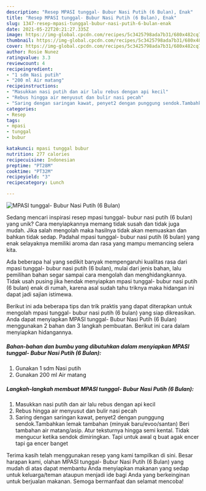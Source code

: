 ```yaml
---
description: "Resep MPASI tunggal- Bubur Nasi Putih (6 Bulan), Enak"
title: "Resep MPASI tunggal- Bubur Nasi Putih (6 Bulan), Enak"
slug: 1347-resep-mpasi-tunggal-bubur-nasi-putih-6-bulan-enak
date: 2021-05-22T20:21:27.335Z
image: https://img-global.cpcdn.com/recipes/5c3425798ada7b31/680x482cq70/mpasi-tunggal-bubur-nasi-putih-6-bulan-foto-resep-utama.jpg
thumbnail: https://img-global.cpcdn.com/recipes/5c3425798ada7b31/680x482cq70/mpasi-tunggal-bubur-nasi-putih-6-bulan-foto-resep-utama.jpg
cover: https://img-global.cpcdn.com/recipes/5c3425798ada7b31/680x482cq70/mpasi-tunggal-bubur-nasi-putih-6-bulan-foto-resep-utama.jpg
author: Rosie Nunez
ratingvalue: 3.3
reviewcount: 4
recipeingredient:
- "1 sdm Nasi putih"
- "200 ml Air matang"
recipeinstructions:
- "Masukkan nasi putih dan air lalu rebus dengan api kecil"
- "Rebus hingga air menyusut dan bulir nasi pecah"
- "Saring dengan saringan kawat, penyet2 dengan punggung sendok.Tambahkan lemak tambahan (minyak baru/evoo/santan) Beri tambahan air matang/asip. Atur teksturnya hingga semi kental. Tidak mengucur ketika sendok dimiringkan. Tapi untuk awal q buat agak encer tapi ga encer banget"
categories:
- Resep
tags:
- mpasi
- tunggal
- bubur

katakunci: mpasi tunggal bubur 
nutrition: 277 calories
recipecuisine: Indonesian
preptime: "PT28M"
cooktime: "PT32M"
recipeyield: "3"
recipecategory: Lunch

---
```



![MPASI tunggal- Bubur Nasi Putih (6 Bulan)](https://img-global.cpcdn.com/recipes/5c3425798ada7b31/680x482cq70/mpasi-tunggal-bubur-nasi-putih-6-bulan-foto-resep-utama.jpg)

Sedang mencari inspirasi resep mpasi tunggal- bubur nasi putih (6 bulan) yang unik? Cara menyiapkannya memang tidak susah dan tidak juga mudah. Jika salah mengolah maka hasilnya tidak akan memuaskan dan bahkan tidak sedap. Padahal mpasi tunggal- bubur nasi putih (6 bulan) yang enak selayaknya memiliki aroma dan rasa yang mampu memancing selera kita.



Ada beberapa hal yang sedikit banyak mempengaruhi kualitas rasa dari mpasi tunggal- bubur nasi putih (6 bulan), mulai dari jenis bahan, lalu pemilihan bahan segar sampai cara mengolah dan menghidangkannya. Tidak usah pusing jika hendak menyiapkan mpasi tunggal- bubur nasi putih (6 bulan) enak di rumah, karena asal sudah tahu triknya maka hidangan ini dapat jadi sajian istimewa.


Berikut ini ada beberapa tips dan trik praktis yang dapat diterapkan untuk mengolah mpasi tunggal- bubur nasi putih (6 bulan) yang siap dikreasikan. Anda dapat menyiapkan MPASI tunggal- Bubur Nasi Putih (6 Bulan) menggunakan 2 bahan dan 3 langkah pembuatan. Berikut ini cara dalam menyiapkan hidangannya.

<!--inarticleads1-->

##### Bahan-bahan dan bumbu yang dibutuhkan dalam menyiapkan MPASI tunggal- Bubur Nasi Putih (6 Bulan):

1. Gunakan 1 sdm Nasi putih
1. Gunakan 200 ml Air matang




<!--inarticleads2-->

##### Langkah-langkah membuat MPASI tunggal- Bubur Nasi Putih (6 Bulan):

1. Masukkan nasi putih dan air lalu rebus dengan api kecil
1. Rebus hingga air menyusut dan bulir nasi pecah
1. Saring dengan saringan kawat, penyet2 dengan punggung sendok.Tambahkan lemak tambahan (minyak baru/evoo/santan) Beri tambahan air matang/asip. Atur teksturnya hingga semi kental. Tidak mengucur ketika sendok dimiringkan. Tapi untuk awal q buat agak encer tapi ga encer banget




Terima kasih telah menggunakan resep yang kami tampilkan di sini. Besar harapan kami, olahan MPASI tunggal- Bubur Nasi Putih (6 Bulan) yang mudah di atas dapat membantu Anda menyiapkan makanan yang sedap untuk keluarga/teman ataupun menjadi ide bagi Anda yang berkeinginan untuk berjualan makanan. Semoga bermanfaat dan selamat mencoba!
